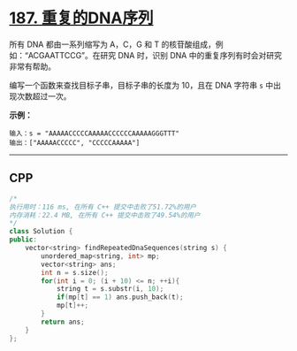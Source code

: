 # [187. 重复的DNA序列](https://leetcode-cn.com/problems/repeated-dna-sequences/)

所有 DNA 都由一系列缩写为 A，C，G 和 T 的核苷酸组成，例如：“ACGAATTCCG”。在研究 DNA 时，识别 DNA 中的重复序列有时会对研究非常有帮助。

编写一个函数来查找目标子串，目标子串的长度为 10，且在 DNA 字符串 `s` 中出现次数超过一次。

 

**示例：**

```
输入：s = "AAAAACCCCCAAAAACCCCCCAAAAAGGGTTT"
输出：["AAAAACCCCC", "CCCCCAAAAA"]
```

***

## CPP

```cpp
/*
执行用时：116 ms, 在所有 C++ 提交中击败了51.72%的用户
内存消耗：22.4 MB, 在所有 C++ 提交中击败了49.54%的用户
*/
class Solution {
public:
    vector<string> findRepeatedDnaSequences(string s) {
        unordered_map<string, int> mp;
        vector<string> ans;
        int n = s.size();
        for(int i = 0; (i + 10) <= n; ++i){
            string t = s.substr(i, 10);
            if(mp[t] == 1) ans.push_back(t);
            mp[t]++;
        }
        return ans;
    }
};
```


